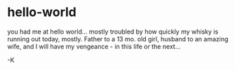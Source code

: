 # hello-world
you had me at hello world...
mostly troubled by how quickly my whisky is running out today, mostly. Father to a 13 mo. old girl, husband to an amazing wife, and I will have my vengeance - in this life or the next...

-K
